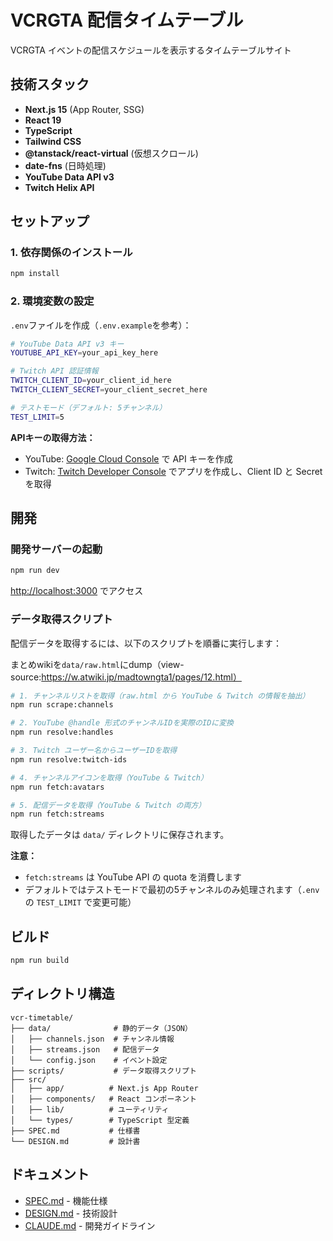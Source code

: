 # VCRGTA 配信タイムテーブル

VCRGTA イベントの配信スケジュールを表示するタイムテーブルサイト

## 技術スタック

- **Next.js 15** (App Router, SSG)
- **React 19**
- **TypeScript**
- **Tailwind CSS**
- **@tanstack/react-virtual** (仮想スクロール)
- **date-fns** (日時処理)
- **YouTube Data API v3**
- **Twitch Helix API**

## セットアップ

### 1. 依存関係のインストール

```bash
npm install
```

### 2. 環境変数の設定

`.env`ファイルを作成（`.env.example`を参考）：

```bash
# YouTube Data API v3 キー
YOUTUBE_API_KEY=your_api_key_here

# Twitch API 認証情報
TWITCH_CLIENT_ID=your_client_id_here
TWITCH_CLIENT_SECRET=your_client_secret_here

# テストモード（デフォルト: 5チャンネル）
TEST_LIMIT=5
```

**APIキーの取得方法：**

- YouTube: [Google Cloud Console](https://console.developers.google.com/) で API キーを作成
- Twitch: [Twitch Developer Console](https://dev.twitch.tv/console/apps) でアプリを作成し、Client ID と Secret を取得

## 開発

### 開発サーバーの起動

```bash
npm run dev
```

[http://localhost:3000](http://localhost:3000) でアクセス

### データ取得スクリプト

配信データを取得するには、以下のスクリプトを順番に実行します：

まとめwikiを`data/raw.html`にdump（view-source:https://w.atwiki.jp/madtowngta1/pages/12.html）

```bash
# 1. チャンネルリストを取得（raw.html から YouTube & Twitch の情報を抽出）
npm run scrape:channels

# 2. YouTube @handle 形式のチャンネルIDを実際のIDに変換
npm run resolve:handles

# 3. Twitch ユーザー名からユーザーIDを取得
npm run resolve:twitch-ids

# 4. チャンネルアイコンを取得（YouTube & Twitch）
npm run fetch:avatars

# 5. 配信データを取得（YouTube & Twitch の両方）
npm run fetch:streams
```

取得したデータは `data/` ディレクトリに保存されます。

**注意：**

- `fetch:streams` は YouTube API の quota を消費します
- デフォルトではテストモードで最初の5チャンネルのみ処理されます（`.env` の `TEST_LIMIT` で変更可能）

## ビルド

```bash
npm run build
```

## ディレクトリ構造

```
vcr-timetable/
├── data/              # 静的データ（JSON）
│   ├── channels.json  # チャンネル情報
│   ├── streams.json   # 配信データ
│   └── config.json    # イベント設定
├── scripts/           # データ取得スクリプト
├── src/
│   ├── app/          # Next.js App Router
│   ├── components/   # React コンポーネント
│   ├── lib/          # ユーティリティ
│   └── types/        # TypeScript 型定義
├── SPEC.md           # 仕様書
└── DESIGN.md         # 設計書
```

## ドキュメント

- [SPEC.md](./SPEC.md) - 機能仕様
- [DESIGN.md](./DESIGN.md) - 技術設計
- [CLAUDE.md](./CLAUDE.md) - 開発ガイドライン
